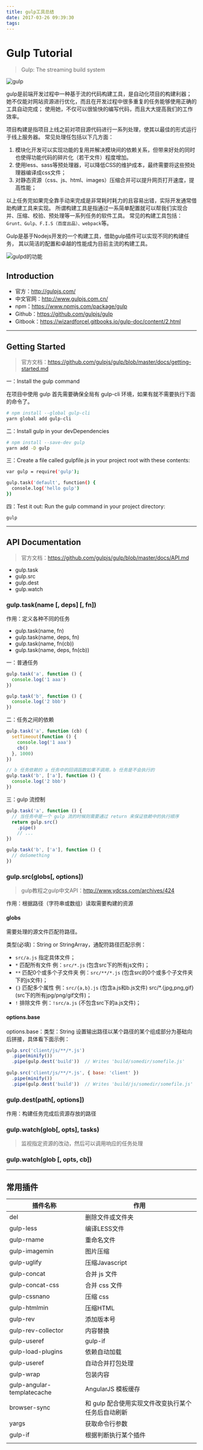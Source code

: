 ```yaml
---
title: gulp工具总结
date: 2017-03-26 09:39:30
tags:
---
```

# Gulp Tutorial

> Gulp: The streaming build system

![gulp](http://oneg19f80.bkt.clouddn.com/blog/20170326/100358707.png)

gulp是前端开发过程中一种基于流的代码构建工具，是自动化项目的构建利器；
她不仅能对网站资源进行优化，而且在开发过程中很多重复的任务能够使用正确的工具自动完成；
使用她，不仅可以很愉快的编写代码，而且大大提高我们的工作效率。

项目构建是指项目上线之前对项目源代码进行一系列处理，使其以最佳的形式运行于线上服务器。
常见处理任包括以下几方面：

1. 模块化开发可以实现功能的复用并解决模块间的依赖关系，但带来好处的同时也使得功能代码的碎片化（若干文件）程度增加。
2. 使用less、sass等预处理器，可以降低CSS的维护成本，最终需要将这些预处理器编译成css文件；
3. 对静态资源（css、js、html、images）压缩合并可以提升网页打开速度，提高性能；

以上任务完如果完全靠手动来完成是非常耗时耗力的且容易出错，实际开发通常借助构建工具来实现。
所谓构建工具是指通过一系简单配置就可以帮我们实现合并、压缩、校验、预处理等一系列任务的软件工具。
常见的构建工具包括：`Grunt、Gulp、F.I.S（百度出品）、webpack`等。

Gulp是基于Nodejs开发的一个构建工具，借助gulp插件可以实现不同的构建任务，
其以简洁的配置和卓越的性能成为目前主流的构建工具。

![gulpd的功能](http://oneg19f80.bkt.clouddn.com/blog/20170326/100510355.jpg)

## Introduction

- 官方：http://gulpjs.com/
- 中文官网：http://www.gulpjs.com.cn/
- npm：https://www.npmjs.com/package/gulp
- Github：https://github.com/gulpjs/gulp
- Gitbook：https://wizardforcel.gitbooks.io/gulp-doc/content/2.html

---

## Getting Started

> 官方文档：https://github.com/gulpjs/gulp/blob/master/docs/getting-started.md

一：Install the gulp command

在项目中使用 gulp 首先需要确保全局有 gulp-cli 环境，如果有就不需要执行下面的命令了。

```bash
# npm install --global gulp-cli
yarn global add gulp-cli
```

二：Install gulp in your devDependencies

```bash
# npm install --save-dev gulp
yarn add -D gulp
```

三：Create a file called gulpfile.js in your project root with these contents:

```bash
var gulp = require('gulp');

gulp.task('default', function() {
  console.log('hello gulp')
})
```

四：Test it out: Run the gulp command in your project directory:

```bash
gulp
```

---

## API Documentation

> 官方文档：https://github.com/gulpjs/gulp/blob/master/docs/API.md

- gulp.task
- gulp.src
- gulp.dest
- gulp.watch

### gulp.task(name [, deps] [, fn])

作用：定义各种不同的任务

- gulp.task(name, fn)
- gulp.task(name, deps, fn)
- gulp.task(name, fn(cb))
- gulp.task(name, deps, fn(cb))

一：普通任务

```js
gulp.task('a', function () {
  console.log('1 aaa')
})

gulp.task('b', function () {
  console.log('2 bbb')
})
```

二：任务之间的依赖

```js
gulp.task('a', function (cb) {
  setTimeout(function () {
    console.log('1 aaa')
    cb()
  }, 1000)
})

// b 任务依赖的 a 任务中的回调函数如果不调用，b 任务是不会执行的
gulp.task('b', ['a'], function () {
  console.log('2 bbb')
})
```

三：gulp 流控制

```js
gulp.task('a', function () {
  // 当任务中是一个 gulp 流的时候则需要通过 return 来保证依赖中的执行顺序
  return gulp.src()
    .pipe()
    // ...
})

gulp.task('b', ['a'], function () {
  // doSomething
})
```

### gulp.src(globs[, options])

> gulp教程之gulp中文API：http://www.ydcss.com/archives/424

作用：根据路径（字符串或数组）读取需要构建的资源

#### globs

需要处理的源文件匹配符路径。

类型(必填)：String or StringArray，通配符路径匹配示例：

- `src/a.js` 指定具体文件；
- `*` 匹配所有文件    例：`src/*.js` (包含src下的所有js文件)；
- `**` 匹配0个或多个子文件夹    例：`src/**/*.js` (包含src的0个或多个子文件夹下的js文件)；
- `{}` 匹配多个属性    例：`src/{a,b}.js` (包含a.js和b.js文件)  src/*.{jpg,png,gif}(src下的所有jpg/png/gif文件)；
- `!` 排除文件    例：`!src/a.js` (不包含src下的a.js文件)；

#### options.base

options.base：类型：String  设置输出路径以某个路径的某个组成部分为基础向后拼接，具体看下面示例：

```js
gulp.src('client/js/**/*.js') 
  .pipe(minify())
  .pipe(gulp.dest('build'))  // Writes 'build/somedir/somefile.js'
 
gulp.src('client/js/**/*.js', { base: 'client' })
  .pipe(minify())
  .pipe(gulp.dest('build'))  // Writes 'build/js/somedir/somefile.js'
```

### gulp.dest(path[, options])

作用：构建任务完成后资源存放的路径

### gulp.watch(glob[, opts], tasks)

> 监视指定资源的改动，然后可以调用响应的任务处理

### gulp.watch(glob [, opts, cb])

---

## 常用插件

|          插件名称          |                        作用                        |
|----------------------------|----------------------------------------------------|
| del                        | 删除文件或文件夹                                   |
| gulp-less                  | 编译LESS文件                                       |
| gulp-rname                 | 重命名文件                                         |
| gulp-imagemin              | 图片压缩                                           |
| gulp-uglify                | 压缩Javascript                                     |
| gulp-concat                | 合并 js 文件                                       |
| gulp-concat-css            | 合并 css 文件                                      |
| gulp-cssnano               | 压缩 css                                           |
| gulp-htmlmin               | 压缩HTML                                           |
| gulp-rev                   | 添加版本号                                         |
| gulp-rev-collector         | 内容替换                                           |
| gulp-useref                | gulp-if                                            |
| gulp-load-plugins          | 依赖自动加载                                       |
| gulp-useref                | 自动合并打包处理                                   |
| gulp-wrap                  | 包装内容                                           |
| gulp-angular-templatecache | AngularJS 模板缓存                                 |
| browser-sync               | 和 gulp 配合使用实现文件改变执行某个任务后自动刷新 |
| yargs                      | 获取命令行参数                                     |
| gulp-if                    | 根据判断执行某个插件                               |
|                            |                                                    |


